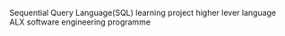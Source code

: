 Sequential Query Language(SQL) learning project
higher lever language
ALX software engineering programme

